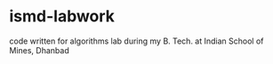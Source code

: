# ismd-labwork

code written for algorithms lab during my B. Tech. at Indian School of Mines, Dhanbad
